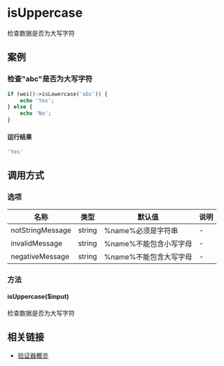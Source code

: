 isUppercase
===========

检查数据是否为大写字符

案例
----

### 检查"abc"是否为大写字符
```php
if (wei()->isLowercase('abc')) {
    echo 'Yes';
} else {
    echo 'No';
}
```

#### 运行结果
```php
'Yes'
```

调用方式
--------

### 选项

| 名称              | 类型    | 默认值                           | 说明                                             |
|-------------------|---------|----------------------------------|--------------------------------------------------|
| notStringMessage  | string  | %name%必须是字符串               | -                                                |
| invalidMessage    | string  | %name%不能包含小写字母           | -                                                |
| negativeMessage   | string  | %name%不能包含大写字母           | -                                                |

### 方法

#### isUppercase($input)
检查数据是否为大写字符

相关链接
--------

* [验证器概览](../book/validators.md)